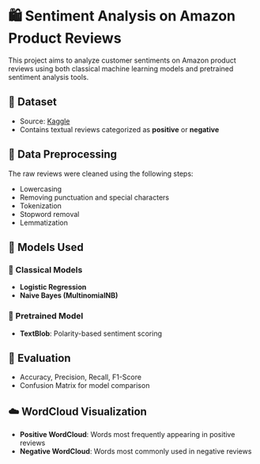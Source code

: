 # 🛍️ Sentiment Analysis on Amazon Product Reviews

This project aims to analyze customer sentiments on Amazon product reviews using both classical machine learning models and pretrained sentiment analysis tools.

## 📂 Dataset

- Source: [Kaggle](https://www.kaggle.com/datasets)
- Contains textual reviews categorized as **positive** or **negative**

## 🧹 Data Preprocessing

The raw reviews were cleaned using the following steps:
- Lowercasing
- Removing punctuation and special characters
- Tokenization
- Stopword removal
- Lemmatization

## 🧠 Models Used

### 🔸 Classical Models
- **Logistic Regression**
- **Naive Bayes (MultinomialNB)**

### 🔹 Pretrained Model
- **TextBlob**: Polarity-based sentiment scoring

## 🧪 Evaluation

- Accuracy, Precision, Recall, F1-Score
- Confusion Matrix for model comparison

## ☁️ WordCloud Visualization

- **Positive WordCloud**: Words most frequently appearing in positive reviews
- **Negative WordCloud**: Words most commonly used in negative reviews
